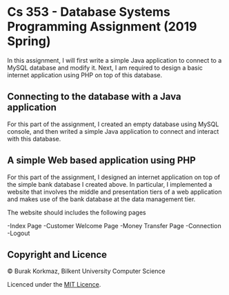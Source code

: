 # Cs 353 - Database Systems Programming Assignment (2019 Spring)
 
In this assignment, I will first write a simple Java application to connect to a MySQL database and modify it. Next, I am required to design a basic internet application using PHP on top of this database.
 
## Connecting to the database with a Java application

For this part of the assignment, I created an empty database using MySQL console, and then writed a simple Java application to connect and interact with this database.


## A simple Web based application using PHP

For this part of the assignment, I designed an internet application on top of the simple bank database I created above. In particular, I implemented a website that involves the middle and presentation tiers of a web application and makes use of the bank database at the data management tier. 

The website should includes the following pages

-Index Page
-Customer Welcome Page
-Money Transfer Page
-Connection
-Logout

## Copyright and Licence

© Burak Korkmaz, Bilkent University Computer Science

Licenced under the [MIT Licence](LICENSE).
